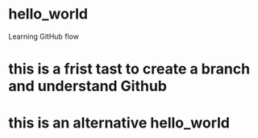 # hello_world
Learning GitHub flow
# this is a frist tast to create a branch and understand Github
# this is an alternative hello_world
